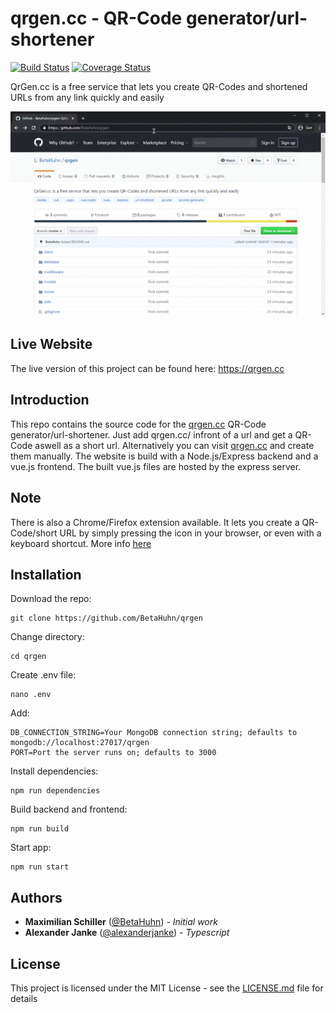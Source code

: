 # qrgen.cc - QR-Code generator/url-shortener
[![Build Status](https://travis-ci.org/BetaHuhn/qrgen.svg?branch=master)](https://travis-ci.org/BetaHuhn/qrgen) [![Coverage Status](https://coveralls.io/repos/github/BetaHuhn/qrgen/badge.svg?branch=master)](https://coveralls.io/github/BetaHuhn/qrgen?branch=master)

QrGen.cc is a free service that lets you create QR-Codes and shortened URLs from any link quickly and easily

![gif](qrgen.gif)

## Live Website

The live version of this project can be found here: https://qrgen.cc

## Introduction

This repo contains the source code for the [qrgen.cc](https://qrgen.cc) QR-Code generator/url-shortener. Just add qrgen.cc/ infront of a url and get a QR-Code aswell as a short url. Alternatively you can visit [qrgen.cc](https://qrgen.cc) and create them manually.
The website is build with a Node.js/Express backend and a vue.js frontend. The built vue.js files are hosted by the express server.

## Note
There is also a Chrome/Firefox extension available. It lets you create a QR-Code/short URL by simply pressing the icon in your browser, or even with a keyboard shortcut. More info [here](https://github.com/BetaHuhn/qrgen-extension)

## Installation

Download the repo:

```
git clone https://github.com/BetaHuhn/qrgen
```

Change directory:

```
cd qrgen
```

Create .env file:

```
nano .env
```

Add:

```
DB_CONNECTION_STRING=Your MongoDB connection string; defaults to mongodb://localhost:27017/qrgen
PORT=Port the server runs on; defaults to 3000
```

Install dependencies:

```
npm run dependencies
```

Build backend and frontend:

```
npm run build
```

Start app:

```
npm run start
```

## Authors
* **Maximilian Schiller** ([@BetaHuhn](https://github.com/BetaHuhn)) - *Initial work*
* **Alexander Janke** ([@alexanderjanke](https://github.com/alexanderjanke)) - *Typescript*

## License

This project is licensed under the MIT License - see the [LICENSE.md](LICENSE.md) file for details
